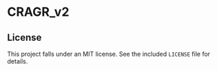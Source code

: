 # CRAGR_v2

## License
This project falls under an MIT license. See the included `LICENSE` file for details.